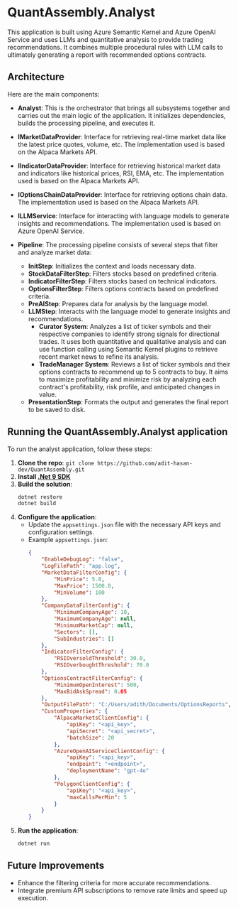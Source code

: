 # QuantAssembly.Analyst

This application is built using Azure Semantic Kernel and Azure OpenAI Service and uses LLMs and quantitative analysis to provide trading recommendations. It combines multiple procedural rules with LLM calls to ultimately generating a report with recommended options contracts.

## Architecture
Here are the main components:

- **Analyst**: This is the orchestrator that brings all subsystems together and carries out the main logic of the application. It initializes dependencies, builds the processing pipeline, and executes it.

- **IMarketDataProvider**: Interface for retrieving real-time market data like the latest price quotes, volume, etc. The implementation used is based on the Alpaca Markets API.

- **IIndicatorDataProvider**: Interface for retrieving historical market data and indicators like historical prices, RSI, EMA, etc. The implementation used is based on the Alpaca Markets API.

- **IOptionsChainDataProvider**: Interface for retrieving options chain data. The implementation used is based on the Alpaca Markets API.

- **ILLMService**: Interface for interacting with language models to generate insights and recommendations. The implementation used is based on Azure OpenAI Service.

- **Pipeline**: The processing pipeline consists of several steps that filter and analyze market data:
  - **InitStep**: Initializes the context and loads necessary data.
  - **StockDataFilterStep**: Filters stocks based on predefined criteria.
  - **IndicatorFilterStep**: Filters stocks based on technical indicators.
  - **OptionsFilterStep**: Filters options contracts based on predefined criteria.
  - **PreAIStep**: Prepares data for analysis by the language model.
  - **LLMStep**: Interacts with the language model to generate insights and recommendations.
    - **Curator System**: Analyzes a list of ticker symbols and their respective companies to identify strong signals for directional trades. It uses both quantitative and qualitative analysis and can use function calling using Semantic Kernel plugins to retrieve recent market news to refine its analysis.
    - **TradeManager System**: Reviews a list of ticker symbols and their options contracts to recommend up to 5 contracts to buy. It aims to maximize profitability and minimize risk by analyzing each contract's profitability, risk profile, and anticipated changes in value.
  - **PresentationStep**: Formats the output and generates the final report to be saved to disk.

## Running the QuantAssembly.Analyst application
To run the analyst application, follow these steps:

1. **Clone the repo**: `git clone https://github.com/adit-hasan-dev/QuantAssembly.git`
2. **Install [.Net 9 SDK](https://dotnet.microsoft.com/en-us/download/dotnet/9.0)**
3. **Build the solution**:
    ```powershell
    dotnet restore
    dotnet build
    ```
4. **Configure the application**:
   - Update the `appsettings.json` file with the necessary API keys and configuration settings.
   - Example `appsettings.json`:
     ```json
     {
         "EnableDebugLog": "false",
         "LogFilePath": "app.log",
         "MarketDataFilterConfig": {
             "MinPrice": 5.0,
             "MaxPrice": 1500.0,
             "MinVolume": 100
         },
         "CompanyDataFilterConfig": {
             "MinimumCompanyAge": 10,
             "MaximumCompanyAge": null,
             "MinimumMarketCap": null,
             "Sectors": [],
             "SubIndustries": []
         },
         "IndicatorFilterConfig": {
             "RSIOversoldThreshold": 30.0,
             "RSIOverboughtThreshold": 70.0
         },
         "OptionsContractFilterConfig": {
             "MinimumOpenInterest": 500,
             "MaxBidAskSpread": 0.05
         },
         "OutputFilePath": "C:/Users/adith/Documents/OptionsReports",
         "CustomProperties": {
             "AlpacaMarketsClientConfig": {
                 "apiKey": "<api_key>",
                 "apiSecret": "<api_secret>",
                 "batchSize": 20
             },
             "AzureOpenAIServiceClientConfig": {
                 "apiKey": "<api_key>",
                 "endpoint": "<endpoint>",
                 "deploymentName": "gpt-4o"
             },
             "PolygonClientConfig": {
                 "apiKey": "<api_key>",
                 "maxCallsPerMin": 5
             }
         }
     }
     ```
5. **Run the application**:
    ```powershell
    dotnet run
    ```

## Future Improvements
- Enhance the filtering criteria for more accurate recommendations.
- Integrate premium API subscriptions to remove rate limits and speed up execution.